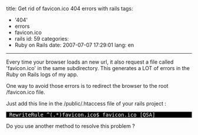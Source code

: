 title: Get rid of favicon.ico 404 errors with rails
tags:
  - '404'
  - errors
  - favicon.ico
  - rails
id: 59
categories:
  - Ruby on Rails
date: 2007-07-07 17:29:01
lang: en
---

Every time your browser loads an new url, it also request a file
called 'favicon.ico' in the same subdirectory. This generates a LOT of
errors in the Ruby on Rails logs of my app.

One way to avoid those errors is to redirect the browser to the root /favicon.ico file.

Just add this line in the /public/.htaccess file of your rails project :

<pre style="background-color: black;color: white"> RewriteRule ^(.*)favicon.ico$ favicon.ico [QSA]
</pre>

Do you use another method to resolve this problem ?